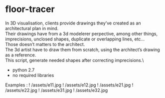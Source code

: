 # floor-tracer

In 3D visualisation, clients provide drawings they’ve created as an architectural plan in mind.\
Their drawings have from a 3d modelerer perpective, among other things, imprecisions, unclosed shapes, duplicate or overlapping lines, etc...\
Those doesn’t matters to the architect.\
The 3d artist have to draw them from scratch, using the architect’s drawing as a reference.\
This script, generate needed shapes after correcting imprecisions.\
- python 2.7
- no required libraries

Examples :
! /assets/e11.jpg
! /assets/e12.jpg
! /assets/e21.jpg
! /assets/e22.jpg
! /assets/e31.jpg
! /assets/e32.jpg
